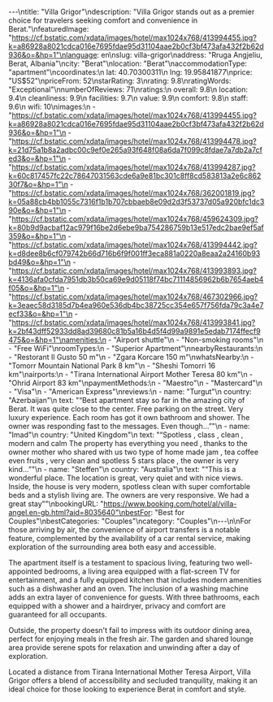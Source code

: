 ---\ntitle: "Villa Grigor"\ndescription: "Villa Grigor stands out as a premier choice for travelers seeking comfort and convenience in Berat."\nfeaturedImage: "https://cf.bstatic.com/xdata/images/hotel/max1024x768/413994455.jpg?k=a86928a8021cdca016e7695fdae95d31104aae2b0cf3bf473afa432f2b62d936&o=&hp=1"\nlanguage: en\nslug: villa-grigor\naddress: "Rruga Angjeliu, Berat, Albania"\ncity: "Berat"\nlocation: "Berat"\naccommodationType: "apartment"\ncoordinates:\n  lat: 40.70300311\n  lng: 19.95841877\nprice: "US$52"\npriceFrom: 52\nstarRating: 3\nrating: 9.8\nratingWords: "Exceptional"\nnumberOfReviews: 71\nratings:\n  overall: 9.8\n  location: 9.4\n  cleanliness: 9.9\n  facilities: 9.7\n  value: 9.9\n  comfort: 9.8\n  staff: 9.6\n  wifi: 10\nimages:\n  - "https://cf.bstatic.com/xdata/images/hotel/max1024x768/413994455.jpg?k=a86928a8021cdca016e7695fdae95d31104aae2b0cf3bf473afa432f2b62d936&o=&hp=1"\n  - "https://cf.bstatic.com/xdata/images/hotel/max1024x768/413994478.jpg?k=21d75a1b8a2adbc00c9ef0e265a93f648f08a6da7f099c8fdae7a7db2a7cfed3&o=&hp=1"\n  - "https://cf.bstatic.com/xdata/images/hotel/max1024x768/413994287.jpg?k=60c817457fc22c78647031563cde6a9e81bc301c8ff8cd583813a2e6c86230f7&o=&hp=1"\n  - "https://cf.bstatic.com/xdata/images/hotel/max1024x768/362001819.jpg?k=05a88cb4bb1055c7316f1b1b707cbbaeb8e09d2d3f53737d05a920bfc1dc390e&o=&hp=1"\n  - "https://cf.bstatic.com/xdata/images/hotel/max1024x768/459624309.jpg?k=80b9d9acbaf12ac979f16be2d6ebe9ba754286759b13e517edc2bae9ef5af359&o=&hp=1"\n  - "https://cf.bstatic.com/xdata/images/hotel/max1024x768/413994442.jpg?k=d8dee8b6cf079742b66d716b6f9f001ff3eca881a0220a8eaa2a24160b93bd49&o=&hp=1"\n  - "https://cf.bstatic.com/xdata/images/hotel/max1024x768/413993893.jpg?k=4136afa0cfda7951db3b50ca69e9d05118f74bc71114856962b6b7654aeb4f05&o=&hp=1"\n  - "https://cf.bstatic.com/xdata/images/hotel/max1024x768/467302966.jpg?k=3eaec58d3185d7b4ea960e536db4bc38725cc354e657f756fda79c3a4e7ecf33&o=&hp=1"\n  - "https://cf.bstatic.com/xdata/images/hotel/max1024x768/413993841.jpg?k=2bf43dff52933dd8ad39680c81b5a16b4d5f4d99a9891e5edab7174ffecf9475&o=&hp=1"\namenities:\n  - "Airport shuttle"\n  - "Non-smoking rooms"\n  - "Free WiFi"\nroomTypes:\n  - "Superior Apartment"\nnearbyRestaurants:\n  - "Restorant Il Gusto 50 m"\n  - "Zgara Korcare 150 m"\nwhatsNearby:\n  - "Tomorr Mountain National Park 8 km"\n  - "Sheshi Tomorri 16 km"\nairports:\n  - "Tirana International Airport Mother Teresa 80 km"\n  - "Ohrid Airport 83 km"\npaymentMethods:\n  - "Maestro"\n  - "Mastercard"\n  - "Visa"\n  - "American Express"\nreviews:\n  - name: "Turgut"\n    country: "Azerbaijan"\n    text: "“Best apartment stay so far in the amazing city of Berat. It was quite close to the center. Free parking on the street. Very luxury experience. Each room has got it own bathroom and shower. The owner was responding fast to the messages. Even though...”"\n  - name: "Imad"\n    country: "United Kingdom"\n    text: "“Spotless , class , clean , modern and calm The property has everything you need , thanks to the owner mother who shared with us two type of home made jam , tea coffee even fruits , very clean and spotless 5 stars place , the owner is very kind...”"\n  - name: "Steffen"\n    country: "Australia"\n    text: "“This is a wonderful place. The location is great, very quiet and with nice views. Inside, the house is very modern, spotless clean with super comfortable beds and a stylish living are. The owners are very responsive. We had a great stay”"\nbookingURL: "https://www.booking.com/hotel/al/villa-angel.en-gb.html?aid=8035640"\nbestFor: "Best for Couples"\nbestCategories: "Couples"\ncategory: "Couples"\n---\n\nFor those arriving by air, the convenience of airport transfers is a notable feature, complemented by the availability of a car rental service, making exploration of the surrounding area both easy and accessible.

The apartment itself is a testament to spacious living, featuring two well-appointed bedrooms, a living area equipped with a flat-screen TV for entertainment, and a fully equipped kitchen that includes modern amenities such as a dishwasher and an oven. The inclusion of a washing machine adds an extra layer of convenience for guests. With three bathrooms, each equipped with a shower and a hairdryer, privacy and comfort are guaranteed for all occupants.

Outside, the property doesn't fail to impress with its outdoor dining area, perfect for enjoying meals in the fresh air. The garden and shared lounge area provide serene spots for relaxation and unwinding after a day of exploration.

Located a distance from Tirana International Mother Teresa Airport, Villa Grigor offers a blend of accessibility and secluded tranquility, making it an ideal choice for those looking to experience Berat in comfort and style.